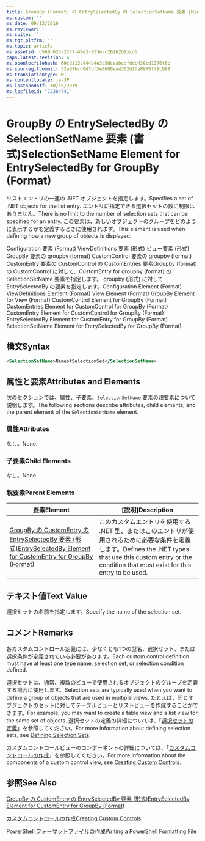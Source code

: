 ```yaml
---
title: GroupBy (Format) の EntrySelectedBy の SelectionSetName 要素 |Microsoft Docs
ms.custom: ''
ms.date: 09/13/2016
ms.reviewer: ''
ms.suite: ''
ms.tgt_pltfrm: ''
ms.topic: article
ms.assetid: d569c623-2277-49e3-933e-c26262b91cd5
caps.latest.revision: 6
ms.openlocfilehash: 69cd113c444b4e3c5dceabcdfddb439cd1376f6b
ms.sourcegitcommit: 52a67bcd9d7bf3e8600ea4302d1fa8970ff9c998
ms.translationtype: MT
ms.contentlocale: ja-JP
ms.lasthandoff: 10/15/2019
ms.locfileid: "72364741"
---
```

# <a name="selectionsetname-element-for-entryselectedby-for-groupby-format"></a><span data-ttu-id="5b3e0-102">GroupBy の EntrySelectedBy の SelectionSetName 要素 (書式)</span><span class="sxs-lookup"><span data-stu-id="5b3e0-102">SelectionSetName Element for EntrySelectedBy for GroupBy (Format)</span></span>

<span data-ttu-id="5b3e0-103">リストエントリの一連の .NET オブジェクトを指定します。</span><span class="sxs-lookup"><span data-stu-id="5b3e0-103">Specifies a set of .NET objects for the list entry.</span></span> <span data-ttu-id="5b3e0-104">エントリに指定できる選択セットの数に制限はありません。</span><span class="sxs-lookup"><span data-stu-id="5b3e0-104">There is no limit to the number of selection sets that can be specified for an entry.</span></span> <span data-ttu-id="5b3e0-105">この要素は、新しいオブジェクトのグループをどのように表示するかを定義するときに使用されます。</span><span class="sxs-lookup"><span data-stu-id="5b3e0-105">This element is used when defining how a new group of objects is displayed.</span></span>

<span data-ttu-id="5b3e0-106">Configuration 要素 (Format) ViewDefinitions 要素 (形式) ビュー要素 (形式) GroupBy 要素の groupby (format) CustomControl 要素の groupby (format) CustomEntry 要素の CustomControl の CustomEntries 要素Groupby (format) の CustomControl に対して、CustomEntry for groupby (format) の SelectionSetName 要素を指定します。 groupby (形式) に対して EntrySelectedBy の要素を指定します。</span><span class="sxs-lookup"><span data-stu-id="5b3e0-106">Configuration Element (Format) ViewDefinitions Element (Format) View Element (Format) GroupBy Element for View (Format) CustomControl Element for GroupBy (Format) CustomEntries Element for CustomControl for GroupBy (Format) CustomEntry Element for CustomControl for GroupBy (Format) EntrySelectedBy Element for CustomEntry for GroupBy (Format) SelectionSetName Element for EntrySelectedBy for GroupBy (Format)</span></span>

## <a name="syntax"></a><span data-ttu-id="5b3e0-107">構文</span><span class="sxs-lookup"><span data-stu-id="5b3e0-107">Syntax</span></span>

```xml
<SelectionSetName>NameofSelectionSet</SelectionSetName>
```

## <a name="attributes-and-elements"></a><span data-ttu-id="5b3e0-108">属性と要素</span><span class="sxs-lookup"><span data-stu-id="5b3e0-108">Attributes and Elements</span></span>

<span data-ttu-id="5b3e0-109">次のセクションでは、属性、子要素、`SelectionSetName` 要素の親要素について説明します。</span><span class="sxs-lookup"><span data-stu-id="5b3e0-109">The following sections describe attributes, child elements, and the parent element of the `SelectionSetName` element.</span></span>

### <a name="attributes"></a><span data-ttu-id="5b3e0-110">属性</span><span class="sxs-lookup"><span data-stu-id="5b3e0-110">Attributes</span></span>

<span data-ttu-id="5b3e0-111">なし。</span><span class="sxs-lookup"><span data-stu-id="5b3e0-111">None.</span></span>

### <a name="child-elements"></a><span data-ttu-id="5b3e0-112">子要素</span><span class="sxs-lookup"><span data-stu-id="5b3e0-112">Child Elements</span></span>

<span data-ttu-id="5b3e0-113">なし。</span><span class="sxs-lookup"><span data-stu-id="5b3e0-113">None.</span></span>

### <a name="parent-elements"></a><span data-ttu-id="5b3e0-114">親要素</span><span class="sxs-lookup"><span data-stu-id="5b3e0-114">Parent Elements</span></span>

|<span data-ttu-id="5b3e0-115">要素</span><span class="sxs-lookup"><span data-stu-id="5b3e0-115">Element</span></span>|<span data-ttu-id="5b3e0-116">[説明]</span><span class="sxs-lookup"><span data-stu-id="5b3e0-116">Description</span></span>|
|-------------|-----------------|
|[<span data-ttu-id="5b3e0-117">GroupBy の CustomEntry の EntrySelectedBy 要素 (形式)</span><span class="sxs-lookup"><span data-stu-id="5b3e0-117">EntrySelectedBy Element for CustomEntry for GroupBy (Format)</span></span>](./entryselectedby-element-for-customentry-for-groupby-format.md)|<span data-ttu-id="5b3e0-118">このカスタムエントリを使用する .NET 型、またはこのエントリが使用されるために必要な条件を定義します。</span><span class="sxs-lookup"><span data-stu-id="5b3e0-118">Defines the .NET types that use this custom entry or the condition that must exist for this entry to be used.</span></span>|

## <a name="text-value"></a><span data-ttu-id="5b3e0-119">テキスト値</span><span class="sxs-lookup"><span data-stu-id="5b3e0-119">Text Value</span></span>

<span data-ttu-id="5b3e0-120">選択セットの名前を指定します。</span><span class="sxs-lookup"><span data-stu-id="5b3e0-120">Specify the name of the selection set.</span></span>

## <a name="remarks"></a><span data-ttu-id="5b3e0-121">コメント</span><span class="sxs-lookup"><span data-stu-id="5b3e0-121">Remarks</span></span>

<span data-ttu-id="5b3e0-122">各カスタムコントロール定義には、少なくとも1つの型名、選択セット、または選択条件が定義されている必要があります。</span><span class="sxs-lookup"><span data-stu-id="5b3e0-122">Each custom control definition must have at least one type name, selection set, or selection condition defined.</span></span>

<span data-ttu-id="5b3e0-123">選択セットは、通常、複数のビューで使用されるオブジェクトのグループを定義する場合に使用します。</span><span class="sxs-lookup"><span data-stu-id="5b3e0-123">Selection sets are typically used when you want to define a group of objects that are used in multiple views.</span></span> <span data-ttu-id="5b3e0-124">たとえば、同じオブジェクトのセットに対してテーブルビューとリストビューを作成することができます。</span><span class="sxs-lookup"><span data-stu-id="5b3e0-124">For example, you may want to create a table view and a list view for the same set of objects.</span></span> <span data-ttu-id="5b3e0-125">選択セットの定義の詳細については、「[選択セットの定義](./defining-selection-sets.md)」を参照してください。</span><span class="sxs-lookup"><span data-stu-id="5b3e0-125">For more information about defining selection sets, see [Defining Selection Sets](./defining-selection-sets.md).</span></span>

<span data-ttu-id="5b3e0-126">カスタムコントロールビューのコンポーネントの詳細については、「[カスタムコントロールの作成](./creating-custom-controls.md)」を参照してください。</span><span class="sxs-lookup"><span data-stu-id="5b3e0-126">For more information about the components of a custom control view, see [Creating Custom Controls](./creating-custom-controls.md).</span></span>

## <a name="see-also"></a><span data-ttu-id="5b3e0-127">参照</span><span class="sxs-lookup"><span data-stu-id="5b3e0-127">See Also</span></span>

[<span data-ttu-id="5b3e0-128">GroupBy の CustomEntry の EntrySelectedBy 要素 (形式)</span><span class="sxs-lookup"><span data-stu-id="5b3e0-128">EntrySelectedBy Element for CustomEntry for GroupBy (Format)</span></span>](./entryselectedby-element-for-customentry-for-groupby-format.md)

[<span data-ttu-id="5b3e0-129">カスタムコントロールの作成</span><span class="sxs-lookup"><span data-stu-id="5b3e0-129">Creating Custom Controls</span></span>](./creating-custom-controls.md)

[<span data-ttu-id="5b3e0-130">PowerShell フォーマットファイルの作成</span><span class="sxs-lookup"><span data-stu-id="5b3e0-130">Writing a PowerShell Formatting File</span></span>](./writing-a-powershell-formatting-file.md)
